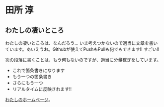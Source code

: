 # 田所 淳

## わたしの凄いところ

わたしの凄いところは、なんだろう… いま考えつかないので適当に文章を書いています。あいえうお。Githubが使えてPushもPullも何でもできます!! すごい!!

次の段落に書くことは、もう何もないのですが、適当に分量稼ぎをしています。

- これで箇条書きになります
- もう一つの箇条書き
- さらにもう一つ
- リアルタイムに反映されます!!

[わたしのホームページ](http://yoppa.org)。
